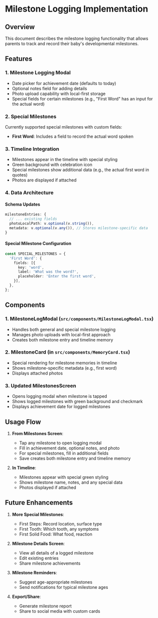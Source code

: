 # Milestone Logging Implementation

## Overview

This document describes the milestone logging functionality that allows parents to track and record their baby's developmental milestones.

## Features

### 1. **Milestone Logging Modal**
- Date picker for achievement date (defaults to today)
- Optional notes field for adding details
- Photo upload capability with local-first storage
- Special fields for certain milestones (e.g., "First Word" has an input for the actual word)

### 2. **Special Milestones**
Currently supported special milestones with custom fields:
- **First Word**: Includes a field to record the actual word spoken

### 3. **Timeline Integration**
- Milestones appear in the timeline with special styling
- Green background with celebration icon
- Special milestones show additional data (e.g., the actual first word in quotes)
- Photos are displayed if attached

### 4. **Data Architecture**

#### Schema Updates
```typescript
milestoneEntries: {
  // ... existing fields
  photoLocalPath: v.optional(v.string()),
  metadata: v.optional(v.any()), // Stores milestone-specific data
}
```

#### Special Milestone Configuration
```typescript
const SPECIAL_MILESTONES = {
  'First Word': {
    fields: [{
      key: 'word',
      label: 'What was the word?',
      placeholder: 'Enter the first word',
    }],
  },
};
```

## Components

### 1. **MilestoneLogModal** (`src/components/MilestoneLogModal.tsx`)
- Handles both general and special milestone logging
- Manages photo uploads with local-first approach
- Creates both milestone entry and timeline memory

### 2. **MilestoneCard** (in `src/components/MemoryCard.tsx`)
- Special rendering for milestone memories in timeline
- Shows milestone-specific metadata (e.g., first word)
- Displays attached photos

### 3. **Updated MilestonesScreen**
- Opens logging modal when milestone is tapped
- Shows logged milestones with green background and checkmark
- Displays achievement date for logged milestones

## Usage Flow

1. **From Milestones Screen**:
   - Tap any milestone to open logging modal
   - Fill in achievement date, optional notes, and photo
   - For special milestones, fill in additional fields
   - Save creates both milestone entry and timeline memory

2. **In Timeline**:
   - Milestones appear with special green styling
   - Shows milestone name, notes, and any special data
   - Photos displayed if attached

## Future Enhancements

1. **More Special Milestones**:
   - First Steps: Record location, surface type
   - First Tooth: Which tooth, any symptoms
   - First Solid Food: What food, reaction

2. **Milestone Details Screen**:
   - View all details of a logged milestone
   - Edit existing entries
   - Share milestone achievements

3. **Milestone Reminders**:
   - Suggest age-appropriate milestones
   - Send notifications for typical milestone ages

4. **Export/Share**:
   - Generate milestone report
   - Share to social media with custom cards
